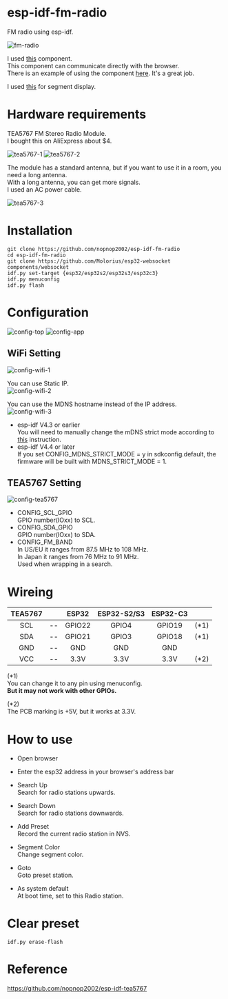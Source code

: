 # esp-idf-fm-radio
FM radio using esp-idf.

![fm-radio](https://user-images.githubusercontent.com/6020549/146466018-221b7d81-4eb1-4798-8371-2aca658488bd.jpg)

I used [this](https://github.com/Molorius/esp32-websocket) component.   
This component can communicate directly with the browser.   
There is an example of using the component [here](https://github.com/Molorius/ESP32-Examples).
It's a great job.   

I used [this](https://github.com/CodeDrome/seven-segment-display-javascript) for segment display.   

# Hardware requirements   
TEA5767 FM Stereo Radio Module.   
I bought this on AliExpress about $4.   

![tea5767-1](https://user-images.githubusercontent.com/6020549/146292319-adf96f9a-f076-4b4f-be9f-2a2928c0b92f.JPG)
![tea5767-2](https://user-images.githubusercontent.com/6020549/146292325-c70aaddb-6f61-45ca-8de3-42ba3f375876.JPG)

The module has a standard antenna, but if you want to use it in a room, you need a long antenna.   
With a long antenna, you can get more signals.   
I used an AC power cable.   

![tea5767-3](https://user-images.githubusercontent.com/6020549/146294473-9b514cf8-ca94-49d8-a723-ec67185ec119.JPG)

# Installation

```
git clone https://github.com/nopnop2002/esp-idf-fm-radio
cd esp-idf-fm-radio
git clone https://github.com/Molorius/esp32-websocket components/websocket
idf.py set-target {esp32/esp32s2/esp32s3/esp32c3}
idf.py menuconfig
idf.py flash
```


# Configuration   

![config-top](https://user-images.githubusercontent.com/6020549/146466041-44d8769e-955f-4ff2-a820-19d7462baa21.jpg)
![config-app](https://user-images.githubusercontent.com/6020549/146466049-ce9d22d5-d056-45e6-a630-9d0094a6a4b9.jpg)


## WiFi Setting
![config-wifi-1](https://user-images.githubusercontent.com/6020549/146466210-9d808b99-7782-412d-ac11-fc69a31f66c1.jpg)

You can use Static IP.   
![config-wifi-2](https://user-images.githubusercontent.com/6020549/146466213-bc88ec7a-0a60-4ff5-83d0-332eac07a28b.jpg)

You can use the MDNS hostname instead of the IP address.   
![config-wifi-3](https://user-images.githubusercontent.com/6020549/146466214-1a076345-7f39-4a13-b472-27eeeff3485c.jpg)

- esp-idf V4.3 or earlier   
 You will need to manually change the mDNS strict mode according to [this](https://github.com/espressif/esp-idf/issues/6190) instruction.   
- esp-idf V4.4 or later  
 If you set CONFIG_MDNS_STRICT_MODE = y in sdkconfig.default, the firmware will be built with MDNS_STRICT_MODE = 1.


## TEA5767 Setting

![config-tea5767](https://user-images.githubusercontent.com/6020549/146466270-aa361a27-04c5-4132-bd5d-6998beb0914b.jpg)

- CONFIG_SCL_GPIO   
 GPIO number(IOxx) to SCL.
- CONFIG_SDA_GPIO   
 GPIO number(IOxx) to SDA.
- CONFIG_FM_BAND   
 In US/EU it ranges from 87.5 MHz to 108 MHz.   
 In Japan it ranges from 76 MHz to 91 MHz.   
 Used when wrapping in a search.   


# Wireing

|TEA5767||ESP32|ESP32-S2/S3|ESP32-C3||
|:-:|:-:|:-:|:-:|:-:|:-:|
|SCL|--|GPIO22|GPIO4|GPIO19|(*1)|
|SDA|--|GPIO21|GPIO3|GPIO18|(*1)|
|GND|--|GND|GND|GND||
|VCC|--|3.3V|3.3V|3.3V|(*2)|

(*1)   
You can change it to any pin using menuconfig.   
__But it may not work with other GPIOs.__

(*2)   
The PCB marking is +5V, but it works at 3.3V.   


# How to use   
- Open browser   

- Enter the esp32 address in your browser's address bar   

- Search Up   
 Search for radio stations upwards.   

- Search Down   
 Search for radio stations downwards.   

- Add Preset   
 Record the current radio station in NVS.   

- Segment Color   
 Change segment color.   

- Goto   
 Goto preset station.   

- As system default   
 At boot time, set to this Radio station.   

# Clear preset   
```
idf.py erase-flash
```


# Reference   
https://github.com/nopnop2002/esp-idf-tea5767
